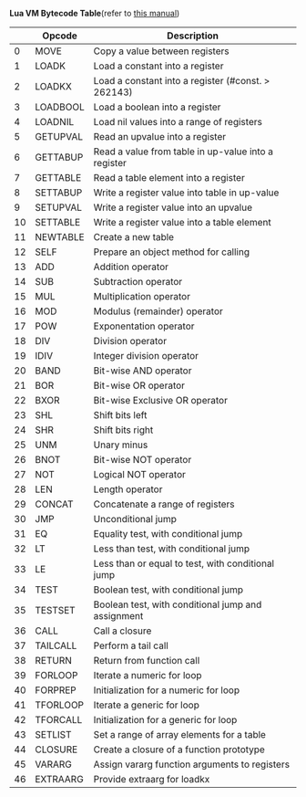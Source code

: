 **Lua VM Bytecode Table**(refer to [this manual](https://the-ravi-programming-language.readthedocs.io/en/latest/lua_bytecode_reference.html))

|      | Opcode   | Description                                         |
| ---- | -------- | --------------------------------------------------- |
| 0    | MOVE     | Copy a value between registers                      |
| 1    | LOADK    | Load a constant into a register                     |
| 2    | LOADKX   | Load a constant into a register (#const. >  262143) |
| 3    | LOADBOOL | Load a boolean into a register                      |
| 4    | LOADNIL  | Load nil values into a range of registers           |
| 5    | GETUPVAL | Read an upvalue into a register                     |
| 6    | GETTABUP | Read a value from table in up-value into a register |
| 7    | GETTABLE | Read a table element into a register                |
| 8    | SETTABUP | Write a register value into table in up-value       |
| 9    | SETUPVAL | Write a register value into an upvalue              |
| 10   | SETTABLE | Write a register value into a table element         |
| 11   | NEWTABLE | Create a new table                                  |
| 12   | SELF     | Prepare an object method for calling                |
| 13   | ADD      | Addition operator                                   |
| 14   | SUB      | Subtraction operator                                |
| 15   | MUL      | Multiplication operator                             |
| 16   | MOD      | Modulus (remainder) operator                        |
| 17   | POW      | Exponentation operator                              |
| 18   | DIV      | Division operator                                   |
| 19   | IDIV     | Integer division operator                           |
| 20   | BAND     | Bit-wise AND operator                               |
| 21   | BOR      | Bit-wise OR operator                                |
| 22   | BXOR     | Bit-wise Exclusive OR operator                      |
| 23   | SHL      | Shift bits left                                     |
| 24   | SHR      | Shift bits right                                    |
| 25   | UNM      | Unary minus                                         |
| 26   | BNOT     | Bit-wise NOT operator                               |
| 27   | NOT      | Logical NOT operator                                |
| 28   | LEN      | Length operator                                     |
| 29   | CONCAT   | Concatenate a range of registers                    |
| 30   | JMP      | Unconditional jump                                  |
| 31   | EQ       | Equality test, with conditional jump                |
| 32   | LT       | Less than test, with conditional jump               |
| 33   | LE       | Less than or equal to test, with conditional jump   |
| 34   | TEST     | Boolean test, with conditional jump                 |
| 35   | TESTSET  | Boolean test, with conditional jump and assignment  |
| 36   | CALL     | Call a closure                                      |
| 37   | TAILCALL | Perform a tail call                                 |
| 38   | RETURN   | Return from function call                           |
| 39   | FORLOOP  | Iterate a numeric for loop                          |
| 40   | FORPREP  | Initialization for a numeric for loop               |
| 41   | TFORLOOP | Iterate a generic for loop                          |
| 42   | TFORCALL | Initialization for a generic for loop               |
| 43   | SETLIST  | Set a range of array elements for a table           |
| 44   | CLOSURE  | Create a closure of a function prototype            |
| 45   | VARARG   | Assign vararg function arguments to registers       |
| 46   | EXTRAARG | Provide extraarg for loadkx                         |